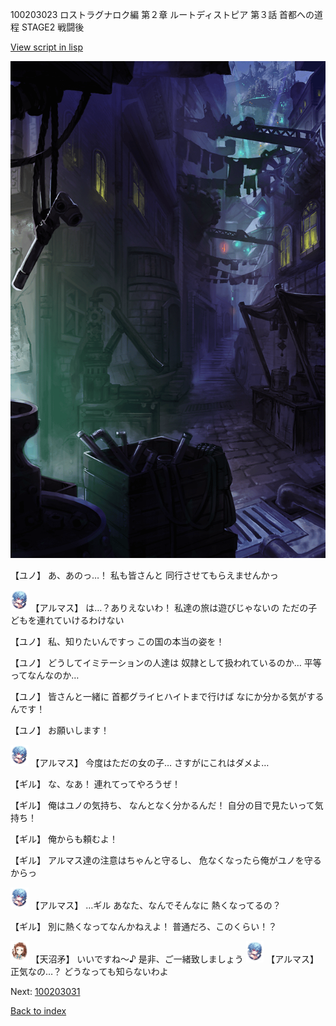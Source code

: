 100203023 ロストラグナロク編 第２章 ルートディストピア 第３話 首都への道程 STAGE2 戦闘後

[View script in lisp](../scripts/100203023.txt)

![201_slum.png](../images/backgrounds/201_slum.png)

【ユノ】
あ、あのっ…！
私も皆さんと
同行させてもらえませんかっ

<img src="../images/units/3103811.png" alt="3103811.png" height="34"/>
【アルマス】
は…？ありえないわ！
私達の旅は遊びじゃないの
ただの子どもを連れていけるわけない

【ユノ】
私、知りたいんですっ
この国の本当の姿を！

【ユノ】
どうしてイミテーションの人達は
奴隷として扱われているのか…
平等ってなんなのか…

【ユノ】
皆さんと一緒に
首都グライヒハイトまで行けば
なにか分かる気がするんです！

【ユノ】
お願いします！

<img src="../images/units/3103811.png" alt="3103811.png" height="34"/>
【アルマス】
今度はただの女の子…
さすがにこれはダメよ…

【ギル】
な、なあ！
連れてってやろうぜ！

【ギル】
俺はユノの気持ち、
なんとなく分かるんだ！
自分の目で見たいって気持ち！

【ギル】
俺からも頼むよ！

【ギル】
アルマス達の注意はちゃんと守るし、
危なくなったら俺がユノを守るからっ

<img src="../images/units/3103811.png" alt="3103811.png" height="34"/>
【アルマス】
…ギル
あなた、なんでそんなに
熱くなってるの？

【ギル】
別に熱くなってなんかねえよ！
普通だろ、このくらい！？

<img src="../images/units/3300411.png" alt="3300411.png" height="34"/>
【天沼矛】
いいですね～♪
是非、ご一緒致しましょう

<img src="../images/units/3103811.png" alt="3103811.png" height="34"/>
【アルマス】
正気なの…？
どうなっても知らないわよ


Next: [100203031](100203031.md)

[Back to index](index.md)
